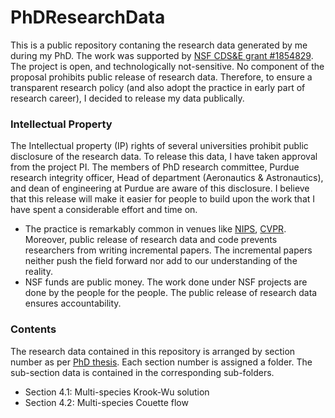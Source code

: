 # PhDResearchData

This is a public repository contaning the research data generated by me during my PhD. The work was supported by [NSF CDS&E grant #1854829](https://www.nsf.gov/awardsearch/showAward?AWD_ID=1854829). The project is open, and technologically not-sensitive. No component of the proposal prohibits public release of research data. Therefore, to ensure a transparent research policy (and also adopt the practice in early part of research career), I decided to release my data publically. 

### Intellectual Property 

The Intellectual property (IP) rights of several universities prohibit public disclosure of the research data. To release this data, I have taken approval from the project PI. The members of PhD research committee, Purdue research integrity officer, Head of department (Aeronautics & Astronautics), and dean of engineering at Purdue are aware of this disclosure. I believe that this release will make it easier for people to build upon the work that I have spent a considerable effort and time on. 
- The practice is remarkably common in venues like [NIPS](https://nips.cc/Conferences/2020/PaperInformation/CodeSubmissionPolicy), [CVPR](http://cvpr2020.thecvf.com/submission/main-conference/author-guidelines). Moreover, public release of research data and code prevents researchers from writing incremental papers. The incremental papers neither push the field forward nor add to our understanding of the reality.
- NSF funds are public money. The work done under NSF projects are done by the people for the people. The public release of research data ensures accountability.

### Contents

The research data contained in this repository is arranged by section number as per [PhD thesis](PhDThesis.pdf). Each section number is assigned a folder. The sub-section data is contained in the corresponding sub-folders.

- Section 4.1: Multi-species Krook-Wu solution
- Section 4.2: Multi-species Couette flow
